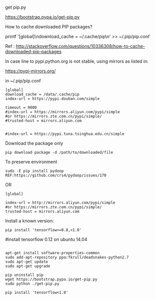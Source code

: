 get pip.py

https://bootstrap.pypa.io/get-pip.py

How to cache downloaded PIP packages? 

printf '[global]\ndownload_cache = ~/.cache/pip\n' >> ~/.pip/pip.conf

Ref : http://stackoverflow.com/questions/10336308/how-to-cache-downloaded-pip-packages


In case line to pypi.python.org is not stable, using mirrors as listed in:

https://pypi-mirrors.org/

in ~/.pip/pip.conf

```
[global]
download_cache = /data/.cache/pip
index-url = https://pypi.douban.com/simple

timeout = 9000
#index-url = https://mirrors.aliyun.com/pypi/simple
#or https://mirrors.zte.com.cn/pypi/simple/
#trusted-host = mirrors.aliyun.com


#index-url = https://pypi.tuna.tsinghua.edu.cn/simple

```


Download the package only
```
pip download package -d /path/to/downloaded/file
```



To preserve environment

```
sudo -E pip install pydoop
REF:https://github.com/crs4/pydoop/issues/170
```

OR
```
[global]

index-url = http://mirrors.aliyun.com/pypi/simple
#or https://mirrors.zte.com.cn/pypi/simple/
trusted-host = mirrors.aliyun.com
```

Install a known version:

```
pip install 'tensorflow>=0.8,<1.0'

```


#install tensorflow 0.12 on ubuntu 14.04

```

apt-get install software-properties-common
sudo add-apt-repository ppa:fkrull/deadsnakes-python2.7
sudo apt-get update
sudo apt-get upgrade

pip uninstall pip
wget https://bootstrap.pypa.io/get-pip.py
sudo python ./get-pip.py

pip install 'tensorflow<1.0'
```

